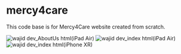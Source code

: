 # mercy4care 

This code base is for Mercy4Care website created from scratch. 


![wajid dev_AboutUs html(iPad Air)](https://github.com/wajidkhanp/mercy4care/assets/11093819/5fcfa7a5-0a13-47ee-8bed-4224e6ebbd7d)
![wajid dev_index html(iPad Air)](https://github.com/wajidkhanp/mercy4care/assets/11093819/9991fd13-a20e-4d5c-a9a3-66185376a6ea)
![wajid dev_index html(iPhone XR)](https://github.com/wajidkhanp/mercy4care/assets/11093819/32fe980a-f790-40cc-bfcc-575363e2ddcc)
